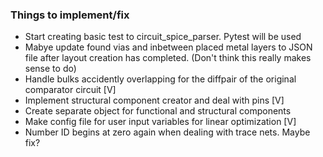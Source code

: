 ### Things to implement/fix
- Start creating basic test to circuit_spice_parser. Pytest will be used
- Mabye update found vias and inbetween placed metal layers to JSON file after layout creation has completed.
  (Don't think this really makes sense to do)
- Handle bulks accidently overlapping for the diffpair of the original comparator circuit [V]
- Implement structural component creator and deal with pins [V]
- Create separate object for functional and structural components 
- Make config file for user input variables for linear optimization [V]
- Number ID begins at zero again when dealing with trace nets. Maybe fix?